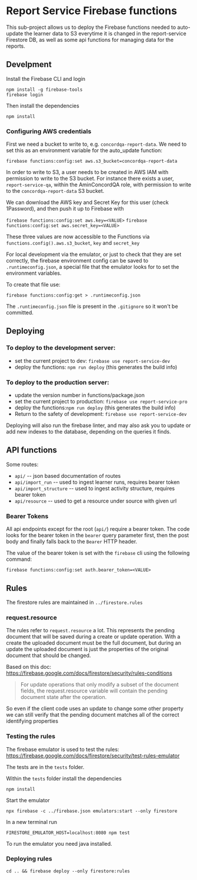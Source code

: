 # Report Service Firebase functions

This sub-project allows us to deploy the Firebase functions needed to auto-update the learner data to S3 everytime
it is changed in the report-service Firestore DB, as well as some api functions for managing data for the reports.

## Develpment

Install the Firebase CLI and login

```
npm install -g firebase-tools
firebase login
```

Then install the dependencies

`npm install`

### Configuring AWS credentials

First we need a bucket to write to, e.g. `concordqa-report-data`. We need to set this as an environment variable
for the auto_update function:

`firebase functions:config:set aws.s3_bucket=concordqa-report-data`

In order to write to S3, a user needs to be created in AWS IAM with permission to write to the S3 bucket.
For instance there exists a user, `report-service-qa`, within the AminConcordQA role, with permission to write
to the `concordqa-report-data` S3 bucket.

We can download the AWS key and Secret Key for this user (check 1Password), and then push it up to Firebase with

`firebase functions:config:set aws.key=<VALUE>`
`firebase functions:config:set aws.secret_key=<VALUE>`

These three values are now accessible to the Functions via `functions.config().aws.s3_bucket`, `key` and `secret_key`

For local development via the emulator, or just to check that they are set correctly, the firebase environment config
can be saved to `.runtimeconfig.json`, a special file that the emulator looks for to set the environment variables.

To create that file use:

`firebase functions:config:get > .runtimeconfig.json`

The `.runtimeconfig.json` file is present in the `.gitignore` so it won't be committed.

## Deploying

### To deploy to the development server:

* set the current project to dev: `firebase use report-service-dev`
* deploy the functions: `npm run deploy` (this generates the build info)

### To deploy to the production server:

* update the version number in functions/package.json
* set the current project to production: `firebase use report-service-pro`
* deploy the functions:`npm run deploy` (this generates the build info)
* Return to the safety of development: `firebase use report-service-dev`

Deploying will also run the firebase linter, and may also ask you to update or add new indexes to the database,
depending on the queries it finds.

## API functions

Some routes:

- `api/` -- json based documentation of routes
- `api/import_run` -- used to ingest learner runs, requires bearer token
- `api/import_structure` -- used to ingest activity structure, requires bearer token
- `api/resource` -- used to get a resource under source with given url

### Bearer Tokens

All api endpoints except for the root (`api/`) require a bearer token.
The code looks for the bearer token in the `bearer` query parameter first,
then the post body and finally falls back to the `Bearer` HTTP header.

The value of the bearer token is set with the `firebase` cli using the following
command:

`firebase functions:config:set auth.bearer_token=<VALUE>`

## Rules

The firestore rules are maintained in `../firestore.rules`

### request.resource

The rules refer to `request.resource` a lot. This represents the pending document
that will be saved during a create or update operation.  With a create the uploaded
document must be the full document, but during an update the uploaded document is
just the properties of the original document that should be changed.

Based on this doc: https://firebase.google.com/docs/firestore/security/rules-conditions

> For update operations that only modify a subset of the document fields,
> the request.resource variable will contain the pending document state after the operation.

So even if the client code uses an update to change some other property we can still verify that
the pending document matches all of the correct identifying properties

### Testing the rules

The firebase emulator is used to test the rules: https://firebase.google.com/docs/firestore/security/test-rules-emulator

The tests are in the `tests` folder.

Within the `tests` folder install the dependencies

    npm install

Start the emulator

    npx firebase -c ../firebase.json emulators:start --only firestore

In a new terminal run

    FIRESTORE_EMULATOR_HOST=localhost:8080 npm test

To run the emulator you need java installed.

### Deploying rules

`cd .. && firebase deploy --only firestore:rules`